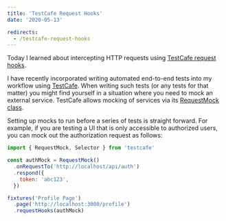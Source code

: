 ```yaml
---
title: 'TestCafe Request Hooks'
date: '2020-05-13'

redirects:
  - /testcafe-request-hooks
---
```


Today I learned about intercepting HTTP requests using [TestCafe request hooks](https://devexpress.github.io/testcafe/documentation/guides/advanced-guides/intercept-http-requests.html).

I have recently incorporated writing automated end-to-end tests into my workflow using [TestCafe](https://devexpress.github.io/testcafe/). When writing such tests (or any tests for that matter) you might find yourself in a situation where you need to mock an external service. TestCafe allows mocking of services via its [RequestMock class](https://devexpress.github.io/testcafe/documentation/reference/test-api/requestmock/).

Setting up mocks to run before a series of tests is straight forward. For example, if you are testing a UI that is only accessible to authorized users, you can mock out the authorization request as follows:

```javascript
import { RequestMock, Selector } from 'testcafe'

const authMock = RequestMock()
  .onRequestTo('http://localhost/api/auth')
  .respond({
    token: 'abc123',
  })

fixtures('Profile Page')
  .page('http://localhost:3000/profile')
  .requestHooks(authMock)
```
